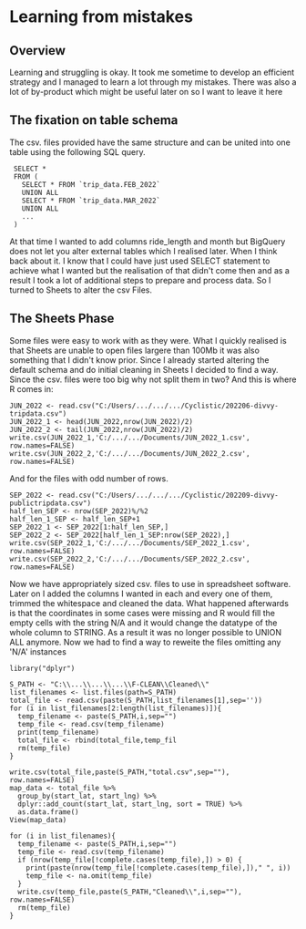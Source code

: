 # Learning from mistakes
## Overview 
Learning and struggling is okay. It took me sometime to develop an efficient strategy and I managed to learn a lot through my mistakes. There was also a lot of by-product which might be useful later on so I want to leave it here 
## The fixation on table schema
The csv. files provided have the same structure and can be united into one table using the following SQL query.

``` CREATE TABLE trip_data.year_trip_data AS 
 SELECT * 
 FROM (
   SELECT * FROM `trip_data.FEB_2022`
   UNION ALL
   SELECT * FROM `trip_data.MAR_2022`
   UNION ALL
   ...
 )
```
At that time I wanted to add columns ride_length and month but BigQuery does not let you alter external tables which I realised later.
When I think back about it. I know that I could have just used SELECT statement to achieve what I wanted but the realisation of that didn't come then and as a result I took a lot of  additional steps to prepare and process data. So I turned to Sheets to alter the csv Files.

## The Sheets Phase 
Some files were easy to work with as they were. What I quickly realised is that Sheets are unable to open files largere than 100Mb it was also something that I didn't know prior. Since I already started altering the default schema and do initial cleaning in Sheets I decided to find a way. Since the csv. files were too big why not split them in two? And this is where R comes in:
```
JUN_2022 <- read.csv("C:/Users/.../.../.../Cyclistic/202206-divvy-tripdata.csv")
JUN_2022_1 <- head(JUN_2022,nrow(JUN_2022)/2)
JUN_2022_2 <- tail(JUN_2022,nrow(JUN_2022)/2)
write.csv(JUN_2022_1,'C:/.../.../Documents/JUN_2022_1.csv', row.names=FALSE)
write.csv(JUN_2022_2,'C:/.../.../Documents/JUN_2022_2.csv', row.names=FALSE) 
```

And for the files with odd number of rows.

``` 
SEP_2022 <- read.csv("C:/Users/.../.../.../Cyclistic/202209-divvy-publictripdata.csv")
half_len_SEP <- nrow(SEP_2022)%/%2
half_len_1_SEP <- half_len_SEP+1
SEP_2022_1 <- SEP_2022[1:half_len_SEP,]
SEP_2022_2 <- SEP_2022[half_len_1_SEP:nrow(SEP_2022),]
write.csv(SEP_2022_1,'C:/.../.../Documents/SEP_2022_1.csv', row.names=FALSE)
write.csv(SEP_2022_2,'C:/.../.../Documents/SEP_2022_2.csv', row.names=FALSE) 
```

Now we have appropriately sized csv. files to use in spreadsheet software. Later on I added the columns I wanted in each and every one of them, trimmed the whitespace and cleaned the data. What happened afterwards is that the coordinates in some cases were missing and R would fill the empty cells with the string N/A and it would change the datatype of the whole column to STRING. As a result it was no longer possible to UNION ALL anymore.
Now we had to find a way to reweite the files omitting any 'N/A' instances
```
library("dplyr")

S_PATH <- "C:\\...\\...\\...\\F-CLEAN\\Cleaned\\" 
list_filenames <- list.files(path=S_PATH) 
total_file <- read.csv(paste(S_PATH,list_filenames[1],sep=''))
for (i in list_filenames[2:length(list_filenames)]){
  temp_filename <- paste(S_PATH,i,sep="")                                 
  temp_file <- read.csv(temp_filename)
  print(temp_filename)
  total_file <- rbind(total_file,temp_fil
  rm(temp_file)
}

write.csv(total_file,paste(S_PATH,"total.csv",sep=""), row.names=FALSE)
map_data <- total_file %>%
  group_by(start_lat, start_lng) %>%
  dplyr::add_count(start_lat, start_lng, sort = TRUE) %>% 
  as.data.frame()
View(map_data)

for (i in list_filenames){  
  temp_filename <- paste(S_PATH,i,sep="")                                 
  temp_file <- read.csv(temp_filename)                                     
  if (nrow(temp_file[!complete.cases(temp_file),]) > 0) { 
    print(paste(nrow(temp_file[!complete.cases(temp_file),])," ", i))
    temp_file <- na.omit(temp_file)
  }
  write.csv(temp_file,paste(S_PATH,"Cleaned\\",i,sep=""), row.names=FALSE)
  rm(temp_file)
}
```
